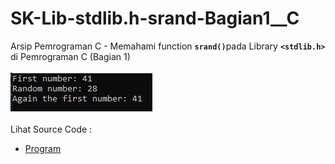 # SK-Lib-stdlib.h-srand-Bagian1__C
Arsip Pemrograman C - Memahami function <code><b>srand()</b></code>pada Library <code><b>&lt;stdlib.h></b></code> di Pemrograman C (Bagian 1)<br><br>
<img src="https://github.com/RizkyKhapidsyah/SK-Lib-stdlib.h-srand-Bagian1__C/blob/master/SK-Lib-stdlib.h-srand-Bagian1__C/x64/result/001.PNG"><br><br>
Lihat Source Code : <br>
- <a href="https://github.com/RizkyKhapidsyah/SK-Lib-stdlib.h-srand-Bagian1__C/blob/master/SK-Lib-stdlib.h-srand-Bagian1__C/Source.c">Program</a>
